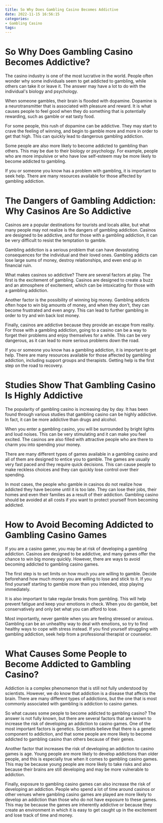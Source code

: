 ```yaml
---
title: So Why Does Gambling Casino Becomes Addictive
date: 2022-11-15 16:56:15
categories:
- Gambling Casino
tags:
---
```



#  So Why Does Gambling Casino Becomes Addictive?

The casino industry is one of the most lucrative in the world. People often wonder why some individuals seem to get addicted to gambling, while others can take it or leave it. The answer may have a lot to do with the individual's biology and psychology.

When someone gambles, their brain is flooded with dopamine. Dopamine is a neurotransmitter that is associated with pleasure and reward. It is what causes people to feel good when they do something that is potentially rewarding, such as gamble or eat tasty food.

For some people, this rush of dopamine can be addictive. They may start to crave the feeling of winning, and begin to gamble more and more in order to get that high. This can quickly lead to dangerous gambling addiction.

Some people are also more likely to become addicted to gambling than others. This may be due to their biology or psychology. For example, people who are more impulsive or who have low self-esteem may be more likely to become addicted to gambling.

If you or someone you know has a problem with gambling, it is important to seek help. There are many resources available for those affected by gambling addiction.

#  The Dangers of Gambling Addiction: Why Casinos Are So Addictive

Casinos are a popular destinations for tourists and locals alike, but what many people may not realize is the dangers of gambling addiction. Casinos are designed to be addictive, and for those with a gambling addiction, it can be very difficult to resist the temptation to gamble.

Gambling addiction is a serious problem that can have devastating consequences for the individual and their loved ones. Gambling addicts can lose large sums of money, destroy relationships, and even end up in financial ruin.

What makes casinos so addictive? There are several factors at play. The first is the excitement of gambling. Casinos are designed to create a buzz and an atmosphere of excitement, which can be intoxicating for those with a gambling addiction.

Another factor is the possibility of winning big money. Gambling addicts often hope to win big amounts of money, and when they don't, they can become frustrated and even angry. This can lead to further gambling in order to try and win back lost money.

Finally, casinos are addictive because they provide an escape from reality. For those with a gambling addiction, going to a casino can be a way to forget their problems and enjoy themselves for a while. This can be very dangerous, as it can lead to more serious problems down the road.

If you or someone you know has a gambling addiction, it is important to get help. There are many resources available for those affected by gambling addiction, including support groups and therapists. Getting help is the first step on the road to recovery.

#  Studies Show That Gambling Casino Is Highly Addictive

The popularity of gambling casino is increasing day by day. It has been found through various studies that gambling casino can be highly addictive. In fact, it can be more addictive than drugs and alcohol.

When you enter a gambling casino, you will be surrounded by bright lights and loud noises. This can be very stimulating and it can make you feel excited. The casinos are also filled with attractive people who are there to charm you into spending your money.

There are many different types of games available in a gambling casino and all of them are designed to entice you to gamble. The games are usually very fast paced and they require quick decisions. This can cause people to make reckless choices and they can quickly lose control over their spending.

In most cases, the people who gamble in casinos do not realize how addicted they have become until it is too late. They can lose their jobs, their homes and even their families as a result of their addiction. Gambling casino should be avoided at all costs if you want to protect yourself from becoming addicted.

#  How to Avoid Becoming Addicted to Gambling Casino Games

If you are a casino gamer, you may be at risk of developing a gambling addiction. Casinos are designed to be addictive, and many games offer the chance to win big money quickly. However, there are ways to avoid becoming addicted to gambling casino games.

The first step is to set limits on how much you are willing to gamble. Decide beforehand how much money you are willing to lose and stick to it. If you find yourself starting to gamble more than you intended, stop playing immediately.

It is also important to take regular breaks from gambling. This will help prevent fatigue and keep your emotions in check. When you do gamble, bet conservatively and only bet what you can afford to lose.

Most importantly, never gamble when you are feeling stressed or anxious. Gambling can be an unhealthy way to deal with emotions, so try to find healthy ways to cope with stress instead. If you find yourself struggling with gambling addiction, seek help from a professional therapist or counselor.

#  What Causes Some People to Become Addicted to Gambling Casino?

Addiction is a complex phenomenon that is still not fully understood by scientists. However, we do know that addiction is a disease that affects the brain. There are many different types of addictions, but the one that is most commonly associated with gambling is addiction to casino games.

So what causes some people to become addicted to gambling casino? The answer is not fully known, but there are several factors that are known to increase the risk of developing an addiction to casino games. One of the most important factors is genetics. Scientists believe that there is a genetic component to addiction, and that some people are more likely to become addicted to gambling casino than others because of their genes.

Another factor that increases the risk of developing an addiction to casino games is age. Young people are more likely to develop addictions than older people, and this is especially true when it comes to gambling casino games. This may be because young people are more likely to take risks and also because their brains are still developing and may be more vulnerable to addiction.

Finally, exposure to gambling casino games can also increase the risk of developing an addiction. People who spend a lot of time around casinos or other venues where gambling casino games are played are more likely to develop an addiction than those who do not have exposure to these games. This may be because the games are inherently addictive or because they create an environment in which it is easy to get caught up in the excitement and lose track of time and money.